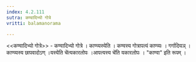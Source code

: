 ```yaml
---
index: 4.2.111
sutra: कण्वादिभ्यो गोत्रे
vritti: balamanorama

---
```

<<कण्वादिभ्यो गोत्रे>> - कण्वादिभ्यो गोत्रे । काण्व्यस्येति । कण्वस्य गोत्रापत्यं काण्व्यः । गर्गादियञ् । काण्व्यस्य छापवादोऽण् ।यस्येति चे॑त्यकारलोपः ।आपत्यस्य चे॑ति यकारलोपः । "काण्वा" इति रूपम् ।